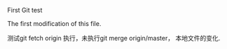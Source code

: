 First Git test

The first modification of this file.

测试git fetch origin 执行，未执行git merge origin/master，
本地文件的变化.
